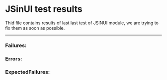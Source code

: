 # JSinUI test results

Thid file contains results of last             last test of JSINUI module, we are trying to            fix them as soon as possible.

------

### Failures: 

### Errors:

### ExpectedFailures: 

